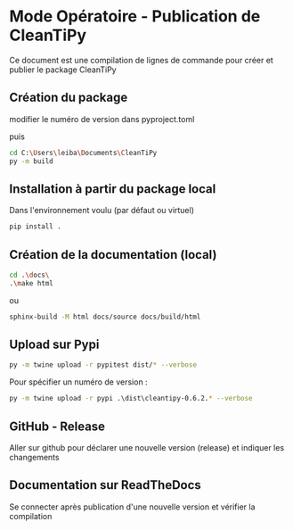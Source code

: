 # Mode Opératoire - Publication de CleanTiPy

Ce document est une compilation de lignes de commande pour créer et publier le package CleanTiPy

## Création du package

modifier le numéro de version dans pyproject.toml

puis

```bash
cd C:\Users\leiba\Documents\CleanTiPy
py -m build
```

## Installation à partir du package local

Dans l'environnement voulu (par défaut ou virtuel)

```bash
pip install .
```

## Création de la documentation (local)

```bash
cd .\docs\
.\make html 
```

ou

```bash
sphinx-build -M html docs/source docs/build/html
```

## Upload sur Pypi

```bash
py -m twine upload -r pypitest dist/* --verbose
```

Pour spécifier un numéro de version :

```bash
py -m twine upload -r pypi .\dist\cleantipy-0.6.2.* --verbose
```

## GitHub - Release

Aller sur github pour déclarer une nouvelle version (release) et indiquer les changements

## Documentation sur ReadTheDocs

Se connecter après publication d'une nouvelle version et vérifier la compilation
